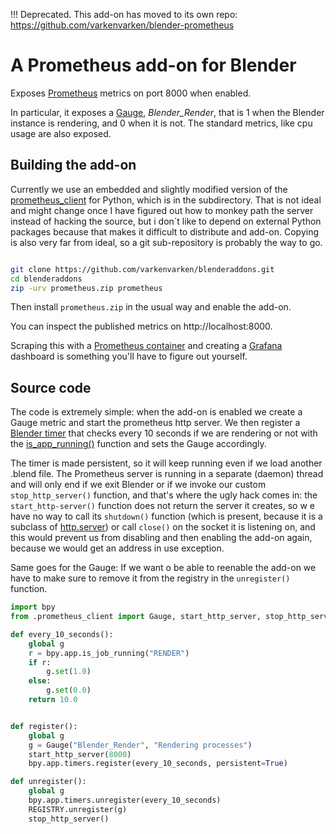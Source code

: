 
!!! Deprecated. This add-on has moved to its own repo: https://github.com/varkenvarken/blender-prometheus


# A Prometheus add-on for Blender

Exposes [Prometheus](https://prometheus.io/) metrics on port 8000 when enabled.

In particular, it exposes a [Gauge](https://prometheus.io/docs/concepts/metric_types/#gauge), *Blender_Render*, that is 1 when the Blender instance is rendering, and 0 when it is not. The standard metrics, like cpu usage are also exposed.

## Building the add-on

Currently we use an embedded and slightly modified version of the [prometheus_client](https://github.com/prometheus/client_python/tree/master) for Python, which is in the [](prometheus_client/) subdirectory. That is not ideal and might change once I have figured out how to monkey path the server instead of hacking the source, but i don´t like to depend on external Python packages because that makes it difficult to distribute and add-on.
Copying is also very far from ideal, so a git sub-repository is probably the way to go.

```bash

git clone https://github.com/varkenvarken/blenderaddons.git
cd blenderaddons
zip -urv prometheus.zip prometheus
```

Then install `prometheus.zip` in the usual way and enable the add-on.

You can inspect the published metrics on http://localhost:8000.

Scraping this with a [Prometheus container](https://hub.docker.com/r/prom/prometheus) and creating a [Grafana](https://hub.docker.com/r/grafana/grafana) dashboard is something you'll have to figure out yourself.

## Source code

The code is extremely simple: when the add-on is enabled we create a Gauge metric and start the prometheus http server. We then register a [Blender timer](https://docs.blender.org/api/latest/bpy.app.timers.html#bpy.app.timers.register) that checks every 10 seconds if we are rendering or not with the [is_app_running()](https://docs.blender.org/api/latest/bpy.app.html#bpy.app.is_job_running) function and sets the Gauge accordingly.

The timer is made persistent, so it will keep running even if we load another .blend file.
The Prometheus server is running in a separate (daemon) thread and will only end if we exit Blender or if we invoke our custom `stop_http_server()` function, and that's where the ugly hack comes in: the `start_http-server()` function does not return the server it creates, so w e have no way to call its `shutdown()` function (which is present, because it is a subclass of [http.server](https://docs.python.org/3.11/library/http.server.html)) or call `close()` on the socket it is listening on, and this would prevent us from disabling and then enabling the add-on again, because we would get an address in use exception.

Same goes for the Gauge: If we want o be able to reenable the add-on we  have to make sure to remove it from the registry in the `unregister()` function.
```python
import bpy 
from .prometheus_client import Gauge, start_http_server, stop_http_server, REGISTRY

def every_10_seconds():
    global g
    r = bpy.app.is_job_running("RENDER")
    if r:
        g.set(1.0)
    else:
        g.set(0.0)
    return 10.0


def register():
    global g
    g = Gauge("Blender_Render", "Rendering processes")
    start_http_server(8000)
    bpy.app.timers.register(every_10_seconds, persistent=True)

def unregister():
    global g
    bpy.app.timers.unregister(every_10_seconds)
    REGISTRY.unregister(g)
    stop_http_server()
```

